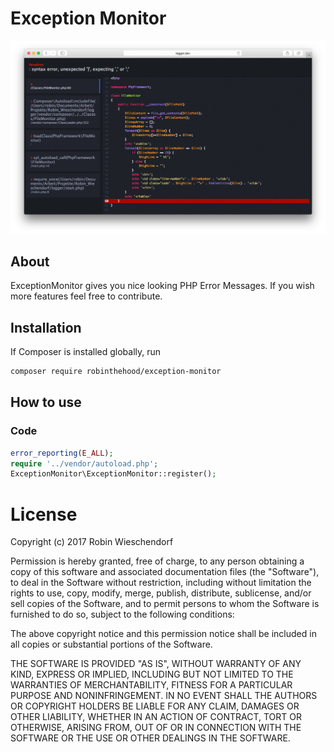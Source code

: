 # Exception Monitor


![alt text](https://raw.githubusercontent.com/RobinTheHood/ExceptionMonitor/master/docs/Example-Image.png)


## About
ExceptionMonitor gives you nice looking PHP Error Messages. If you wish more features feel free to contribute.

## Installation


If Composer is installed globally, run

```bash
composer require robinthehood/exception-monitor
```

## How to use

### Code
```php
error_reporting(E_ALL);
require '../vendor/autoload.php';
ExceptionMonitor\ExceptionMonitor::register();
```

# License
Copyright (c) 2017 Robin Wieschendorf

Permission is hereby granted, free of charge, to any person obtaining a copy of this software and associated documentation files (the "Software"), to deal in the Software without restriction, including without limitation the rights to use, copy, modify, merge, publish, distribute, sublicense, and/or sell copies of the Software, and to permit persons to whom the Software is furnished to do so, subject to the following conditions:

The above copyright notice and this permission notice shall be included in all copies or substantial portions of the Software.

THE SOFTWARE IS PROVIDED "AS IS", WITHOUT WARRANTY OF ANY KIND, EXPRESS OR IMPLIED, INCLUDING BUT NOT LIMITED TO THE WARRANTIES OF MERCHANTABILITY, FITNESS FOR A PARTICULAR PURPOSE AND NONINFRINGEMENT. IN NO EVENT SHALL THE AUTHORS OR COPYRIGHT HOLDERS BE LIABLE FOR ANY CLAIM, DAMAGES OR OTHER LIABILITY, WHETHER IN AN ACTION OF CONTRACT, TORT OR OTHERWISE, ARISING FROM, OUT OF OR IN CONNECTION WITH THE SOFTWARE OR THE USE OR OTHER DEALINGS IN THE SOFTWARE.
